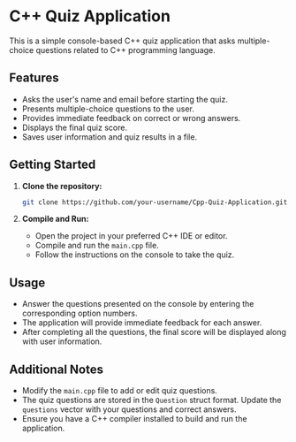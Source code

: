 # C++ Quiz Application

This is a simple console-based C++ quiz application that asks multiple-choice questions related to C++ programming language.

## Features

- Asks the user's name and email before starting the quiz.
- Presents multiple-choice questions to the user.
- Provides immediate feedback on correct or wrong answers.
- Displays the final quiz score.
- Saves user information and quiz results in a file.

## Getting Started

1. **Clone the repository:**
    ```bash
    git clone https://github.com/your-username/Cpp-Quiz-Application.git
    ```

2. **Compile and Run:**
    - Open the project in your preferred C++ IDE or editor.
    - Compile and run the `main.cpp` file.
    - Follow the instructions on the console to take the quiz.

## Usage

- Answer the questions presented on the console by entering the corresponding option numbers.
- The application will provide immediate feedback for each answer.
- After completing all the questions, the final score will be displayed along with user information.

## Additional Notes

- Modify the `main.cpp` file to add or edit quiz questions.
- The quiz questions are stored in the `Question` struct format. Update the `questions` vector with your questions and correct answers.
- Ensure you have a C++ compiler installed to build and run the application.
